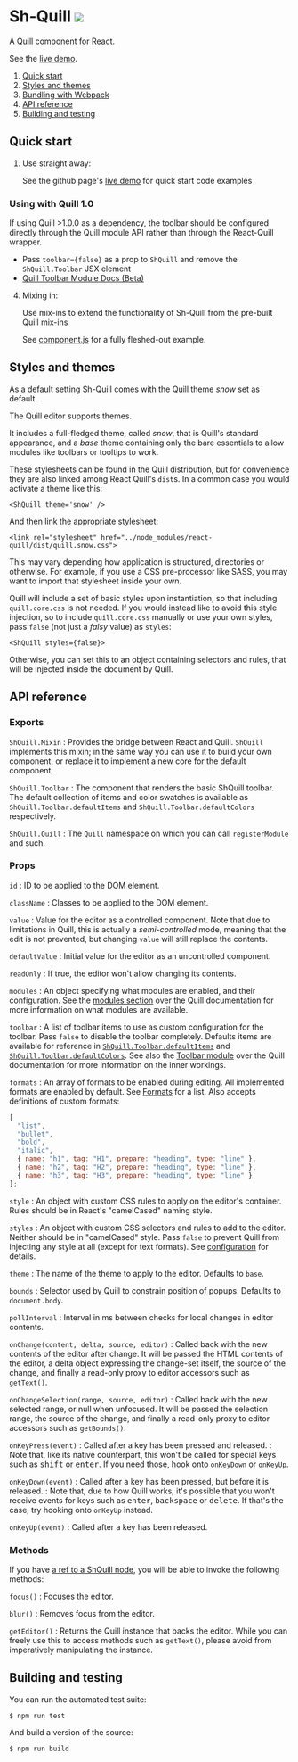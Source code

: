 Sh-Quill ![](https://travis-ci.org/SuperheroUI/shQuill.svg?branch=master)
==============================================================================

A [Quill] component for [React].

See the [live demo].

[Quill]: https://quilljs.com
[React]: https://facebook.github.io/react/
[live demo]: https://superheroui.github.io/#ShQuill

  1. [Quick start](#quick-start)
  2. [Styles and themes](#styles-and-themes)
  3. [Bundling with Webpack](#bundling-with-webpack)
  4. [API reference](#api-reference)
  5. [Building and testing](#building-and-testing)


Quick start
-----------
1. Use straight away:
    
    See the github page's [live demo] for quick start code examples 

    

### Using with Quill 1.0

If using Quill >1.0.0 as a dependency, the toolbar should be configured directly through the Quill module API rather than through the React-Quill wrapper. 

- Pass `toolbar={false}` as a prop to `ShQuill` and remove the `ShQuill.Toolbar` JSX element
- [Quill Toolbar Module Docs (Beta)](http://beta.quilljs.com/docs/modules/toolbar/)



4. Mixing in:

    Use mix-ins to extend the functionality of Sh-Quill from the pre-built Quill mix-ins 

    See [component.js](src/component.js) for a fully fleshed-out example.


Styles and themes
-----------------
As a default setting Sh-Quill comes with the Quill theme _snow_ set as default.  


The Quill editor supports themes.

It includes a full-fledged theme, called _snow_, that is Quill's standard appearance, and a _base_ theme containing only the bare essentials to allow modules like toolbars or tooltips to work.

These stylesheets can be found in the Quill distribution, but for convenience they are also linked among React Quill's `dist`s. In a common case you would activate a theme like this:

    <ShQuill theme='snow' />

And then link the appropriate stylesheet:

    <link rel="stylesheet" href="../node_modules/react-quill/dist/quill.snow.css">

This may vary depending how application is structured, directories or otherwise. For example, if you use a CSS pre-processor like SASS, you may want to import that stylesheet inside your own.

Quill will include a set of basic styles upon instantiation, so that including `quill.core.css` is not needed. If you would instead like to avoid this style injection, so to include `quill.core.css` manually or use your own styles, pass `false` (not just a _falsy_ value) as `styles`:

    <ShQuill styles={false}>

Otherwise, you can set this to an object containing selectors and rules, that will be injected inside the document by Quill.




API reference
-------------

### Exports

`ShQuill.Mixin`
: Provides the bridge between React and Quill. `ShQuill` implements this mixin; in the same way you can use it to build your own component, or replace it to implement a new core for the default component.

`ShQuill.Toolbar`
: The component that renders the basic ShQuill toolbar. The default collection of items and color swatches is available as `ShQuill.Toolbar.defaultItems` and `ShQuill.Toolbar.defaultColors` respectively.

`ShQuill.Quill`
: The `Quill` namespace on which you can call `registerModule` and such.


### Props

`id`
: ID to be applied to the DOM element.

`className`
: Classes to be applied to the DOM element.

`value`
: Value for the editor as a controlled component. Note that due to limitations in Quill, this is actually a _semi-controlled_ mode, meaning that the edit is not prevented, but changing `value` will still replace the contents.

`defaultValue`
: Initial value for the editor as an uncontrolled component.

`readOnly`
: If true, the editor won't allow changing its contents.

`modules`
: An object specifying what modules are enabled, and their configuration. See the [modules section](http://quilljs.com/docs/modules/) over the Quill documentation for more information on what modules are available.

`toolbar`
: A list of toolbar items to use as custom configuration for the toolbar. Pass `false` to disable the toolbar completely. Defaults items are available for reference in [`ShQuill.Toolbar.defaultItems`](src/toolbar.js#L21) and [`ShQuill.Toolbar.defaultColors`](src/toolbar.js#L6). See also the [Toolbar module](http://quilljs.com/docs/modules/toolbar/) over the Quill documentation for more information on the inner workings.

`formats`
: An array of formats to be enabled during editing. All implemented formats are enabled by default. See [Formats](http://quilljs.com/docs/formats/) for a list. Also accepts definitions of custom formats:
```javascript
[
  "list",
  "bullet",
  "bold",
  "italic",
  { name: "h1", tag: "H1", prepare: "heading", type: "line" },
  { name: "h2", tag: "H2", prepare: "heading", type: "line" },
  { name: "h3", tag: "H3", prepare: "heading", type: "line" }
];
```

`style`
: An object with custom CSS rules to apply on the editor's container. Rules should be in React's "camelCased" naming style.

`styles`
: An object with custom CSS selectors and rules to add to the editor. Neither should be in "camelCased" style. Pass `false` to prevent Quill from injecting any style at all (except for text formats). See [configuration](http://quilljs.com/docs/configuration/) for details.

`theme`
: The name of the theme to apply to the editor. Defaults to `base`.

`bounds`
: Selector used by Quill to constrain position of popups. Defaults to `document.body`.

`pollInterval`
: Interval in ms between checks for local changes in editor contents.

`onChange(content, delta, source, editor)`
: Called back with the new contents of the editor after change. It will be passed the HTML contents of the editor, a delta object expressing the change-set itself, the source of the change, and finally a read-only proxy to editor accessors such as `getText()`.

`onChangeSelection(range, source, editor)`
: Called back with the new selected range, or null when unfocused. It will be passed the selection range, the source of the change, and finally a read-only proxy to editor accessors such as `getBounds()`.

`onKeyPress(event)`
: Called after a key has been pressed and released.
: Note that, like its native counterpart, this won't be called for special keys such as <kbd>shift</kbd> or <kbd>enter</kbd>. If you need those, hook onto `onKeyDown` or `onKeyUp`.

`onKeyDown(event)`
: Called after a key has been pressed, but before it is released.
: Note that, due to how Quill works, it's possible that you won't receive events for keys such as <kbd>enter</kbd>, <kbd>backspace</kbd> or <kbd>delete</kbd>. If that's the case, try hooking onto `onKeyUp` instead.

`onKeyUp(event)`
: Called after a key has been released.


### Methods

If you have [a ref to a ShQuill node](https://facebook.github.io/react/docs/more-about-refs.html), you will be able to invoke the following methods:

`focus()`
: Focuses the editor.

`blur()`
: Removes focus from the editor.

`getEditor()`
: Returns the Quill instance that backs the editor. While you can freely use this to access methods such as `getText()`, please avoid from imperatively manipulating the instance.


Building and testing
--------------------
You can run the automated test suite:

    $ npm run test

And build a version of the source:

    $ npm run build



